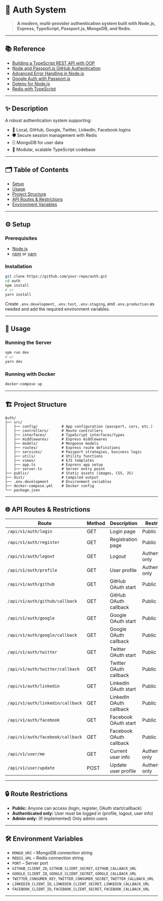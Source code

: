 # 🚀 Auth System

> **A modern, multi-provider authentication system built with Node.js, Express, TypeScript, Passport.js, MongoDB, and Redis.**

---

## 📚 Reference

- [Building a TypeScript REST API with OOP](https://dev.to/drsimplegraffiti/building-a-typescript-rest-api-with-an-object-oriented-programming-oop-approach-3o0n)
- [Node and Passport.js GitHub Authentication](https://medium.com/swlh/node-and-passport-js-github-authentication-e33dbd0558c)
- [Advanced Error Handling in Node.js](https://dev.to/amritak27/advanced-error-handling-in-nodejs-1ep8)
- [Google Auth with Passport.js](https://medium.com/@prashantramnyc/how-to-implement-google-authentication-in-node-js-using-passport-js-9873f244b55e)
- [Dotenv for Node.js](https://thegeekplanets.medium.com/managing-environment-variables-in-node-js-using-the-dotenv-package-2a5c8eee61a8)
- [Redis with TypeScript](https://medium.com/@alessandro.traversi/integrating-redis-with-typescript-using-the-official-redis-library-9cf121da3fb9)

---

## ✨ Description

A robust authentication system supporting:
- 🔑 Local, GitHub, Google, Twitter, LinkedIn, Facebook logins
- 🛡️ Secure session management with Redis
- 🗄️ MongoDB for user data
- 🧩 Modular, scalable TypeScript codebase

---

## 🗂️ Table of Contents

- [Setup](#setup)
- [Usage](#usage)
- [Project Structure](#project-structure)
- [API Routes & Restrictions](#api-routes--restrictions)
- [Environment Variables](#environment-variables)

---

## ⚙️ Setup

### Prerequisites

- [Node.js](https://nodejs.org/)
- [npm](https://www.npmjs.com/) or [yarn](https://yarnpkg.com/)

### Installation

```bash
git clone https://github.com/your-repo/auth.git
cd auth
npm install
# or
yarn install
```

Create `.env.development`, `.env.test`, `.env.staging`, and `.env.production` as needed and add the required environment variables.

---

## 🏃 Usage

### Running the Server

```bash
npm run dev
# or
yarn dev
```

### Running with Docker

```bash
docker-compose up
```

---

## 🏗️ Project Structure

```
Auth/
├── src/
│   ├── config/           # App configuration (passport, cors, etc.)
│   ├── controllers/      # Route controllers
│   ├── interfaces/       # TypeScript interfaces/types
│   ├── middlewares/      # Express middlewares
│   ├── models/           # Mongoose models
│   ├── routes/           # Express route definitions
│   ├── services/         # Passport strategies, business logic
│   ├── utils/            # Utility functions
│   ├── views/            # EJS templates
│   ├── app.ts            # Express app setup
│   ├── server.ts         # Server entry point
├── public/               # Static assets (images, CSS, JS)
├── dist/                 # Compiled output
├── .env.development      # Environment variables
├── docker-compose.yml    # Docker config
└── package.json
```

---

## 🌐 API Routes & Restrictions

| Route                                 | Method | Description                | Restriction         |
|----------------------------------------|--------|----------------------------|---------------------|
| `/api/v1/auth/login`                   | GET    | Login page                 | Public              |
| `/api/v1/auth/register`                | GET    | Registration page          | Public              |
| `/api/v1/auth/logout`                  | GET    | Logout                     | Authenticated only  |
| `/api/v1/auth/profile`                 | GET    | User profile               | Authenticated only  |
| `/api/v1/auth/github`                  | GET    | GitHub OAuth start         | Public              |
| `/api/v1/auth/github/callback`         | GET    | GitHub OAuth callback      | Public              |
| `/api/v1/auth/google`                  | GET    | Google OAuth start         | Public              |
| `/api/v1/auth/google/callback`         | GET    | Google OAuth callback      | Public              |
| `/api/v1/auth/twitter`                 | GET    | Twitter OAuth start        | Public              |
| `/api/v1/auth/twitter/callback`        | GET    | Twitter OAuth callback     | Public              |
| `/api/v1/auth/linkedin`                | GET    | LinkedIn OAuth start       | Public              |
| `/api/v1/auth/linkedin/callback`       | GET    | LinkedIn OAuth callback    | Public              |
| `/api/v1/auth/facebook`                | GET    | Facebook OAuth start       | Public              |
| `/api/v1/auth/facebook/callback`       | GET    | Facebook OAuth callback    | Public              |
| `/api/v1/user/me`                      | GET    | Current user info          | Authenticated only  |
| `/api/v1/user/update`                  | POST   | Update user profile        | Authenticated only  |

---

## 🔒 Route Restrictions

- **Public:** Anyone can access (login, register, OAuth start/callback)
- **Authenticated only:** User must be logged in (profile, logout, user info)
- **Admin only:** (If implemented) Only admin users

---

## 🛠️ Environment Variables

- `MONGO_URI` – MongoDB connection string
- `REDIS_URL` – Redis connection string
- `PORT` – Server port
- `GITHUB_CLIENT_ID`, `GITHUB_CLIENT_SECRET`, `GITHUB_CALLBACK_URL`
- `GOOGLE_CLIENT_ID`, `GOOGLE_CLIENT_SECRET`, `GOOGLE_CALLBACK_URL`
- `TWITTER_CONSUMER_KEY`, `TWITTER_CONSUMER_SECRET`, `TWITTER_CALLBACK_URL`
- `LINKEDIN_CLIENT_ID`, `LINKEDIN_CLIENT_SECRET`, `LINKEDIN_CALLBACK_URL`
- `FACEBOOK_CLIENT_ID`, `FACEBOOK_CLIENT_SECRET`, `FACEBOOK_CALLBACK_URL`

---

##
